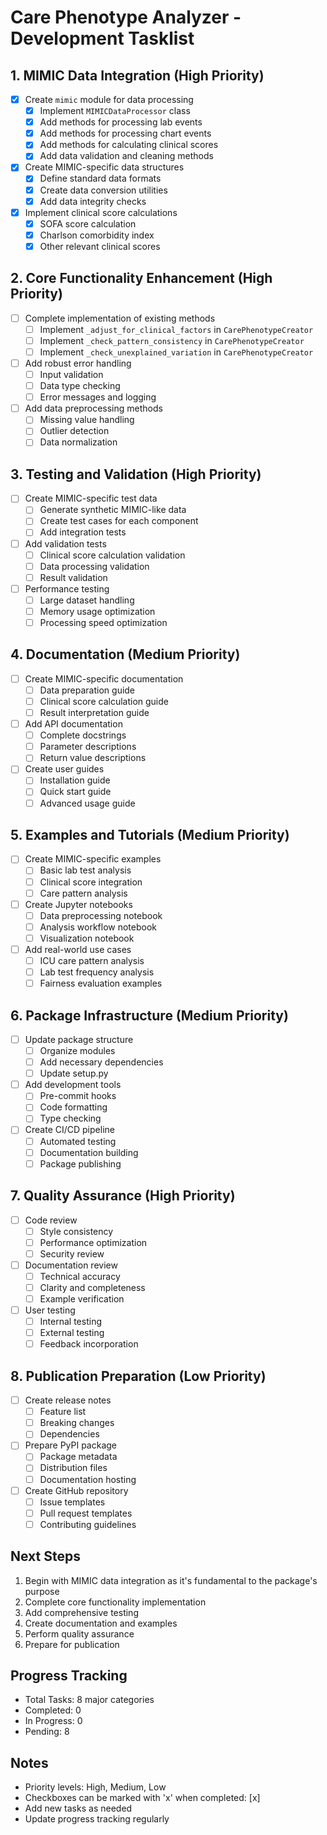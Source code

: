 # Care Phenotype Analyzer - Development Tasklist

## 1. MIMIC Data Integration (High Priority)
- [x] Create `mimic` module for data processing
  - [x] Implement `MIMICDataProcessor` class
  - [x] Add methods for processing lab events
  - [x] Add methods for processing chart events
  - [x] Add methods for calculating clinical scores
  - [x] Add data validation and cleaning methods

- [x] Create MIMIC-specific data structures
  - [x] Define standard data formats
  - [x] Create data conversion utilities
  - [x] Add data integrity checks

- [x] Implement clinical score calculations
  - [x] SOFA score calculation
  - [x] Charlson comorbidity index
  - [x] Other relevant clinical scores

## 2. Core Functionality Enhancement (High Priority)
- [ ] Complete implementation of existing methods
  - [ ] Implement `_adjust_for_clinical_factors` in `CarePhenotypeCreator`
  - [ ] Implement `_check_pattern_consistency` in `CarePhenotypeCreator`
  - [ ] Implement `_check_unexplained_variation` in `CarePhenotypeCreator`

- [ ] Add robust error handling
  - [ ] Input validation
  - [ ] Data type checking
  - [ ] Error messages and logging

- [ ] Add data preprocessing methods
  - [ ] Missing value handling
  - [ ] Outlier detection
  - [ ] Data normalization

## 3. Testing and Validation (High Priority)
- [ ] Create MIMIC-specific test data
  - [ ] Generate synthetic MIMIC-like data
  - [ ] Create test cases for each component
  - [ ] Add integration tests

- [ ] Add validation tests
  - [ ] Clinical score calculation validation
  - [ ] Data processing validation
  - [ ] Result validation

- [ ] Performance testing
  - [ ] Large dataset handling
  - [ ] Memory usage optimization
  - [ ] Processing speed optimization

## 4. Documentation (Medium Priority)
- [ ] Create MIMIC-specific documentation
  - [ ] Data preparation guide
  - [ ] Clinical score calculation guide
  - [ ] Result interpretation guide

- [ ] Add API documentation
  - [ ] Complete docstrings
  - [ ] Parameter descriptions
  - [ ] Return value descriptions

- [ ] Create user guides
  - [ ] Installation guide
  - [ ] Quick start guide
  - [ ] Advanced usage guide

## 5. Examples and Tutorials (Medium Priority)
- [ ] Create MIMIC-specific examples
  - [ ] Basic lab test analysis
  - [ ] Clinical score integration
  - [ ] Care pattern analysis

- [ ] Create Jupyter notebooks
  - [ ] Data preprocessing notebook
  - [ ] Analysis workflow notebook
  - [ ] Visualization notebook

- [ ] Add real-world use cases
  - [ ] ICU care pattern analysis
  - [ ] Lab test frequency analysis
  - [ ] Fairness evaluation examples

## 6. Package Infrastructure (Medium Priority)
- [ ] Update package structure
  - [ ] Organize modules
  - [ ] Add necessary dependencies
  - [ ] Update setup.py

- [ ] Add development tools
  - [ ] Pre-commit hooks
  - [ ] Code formatting
  - [ ] Type checking

- [ ] Create CI/CD pipeline
  - [ ] Automated testing
  - [ ] Documentation building
  - [ ] Package publishing

## 7. Quality Assurance (High Priority)
- [ ] Code review
  - [ ] Style consistency
  - [ ] Performance optimization
  - [ ] Security review

- [ ] Documentation review
  - [ ] Technical accuracy
  - [ ] Clarity and completeness
  - [ ] Example verification

- [ ] User testing
  - [ ] Internal testing
  - [ ] External testing
  - [ ] Feedback incorporation

## 8. Publication Preparation (Low Priority)
- [ ] Create release notes
  - [ ] Feature list
  - [ ] Breaking changes
  - [ ] Dependencies

- [ ] Prepare PyPI package
  - [ ] Package metadata
  - [ ] Distribution files
  - [ ] Documentation hosting

- [ ] Create GitHub repository
  - [ ] Issue templates
  - [ ] Pull request templates
  - [ ] Contributing guidelines

## Next Steps
1. Begin with MIMIC data integration as it's fundamental to the package's purpose
2. Complete core functionality implementation
3. Add comprehensive testing
4. Create documentation and examples
5. Perform quality assurance
6. Prepare for publication

## Progress Tracking
- Total Tasks: 8 major categories
- Completed: 0
- In Progress: 0
- Pending: 8

## Notes
- Priority levels: High, Medium, Low
- Checkboxes can be marked with 'x' when completed: [x]
- Add new tasks as needed
- Update progress tracking regularly 